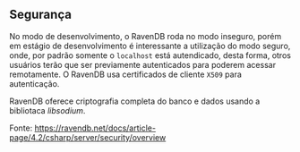 ## Segurança
No modo de desenvolvimento, o RavenDB roda no modo inseguro, porém em estágio de desenvolvimento é interessante a utilização do modo seguro, onde, por padrão somente o 
`localhost` está autendicado, desta forma, otros usuários terão que ser previamente autenticados para poderem acessar remotamente. O RavenDB  usa certificados de cliente `X509` para autenticação.

RavenDB oferece criptografia completa do banco e dados usando a bibliotaca _libsodium_.

Fonte: https://ravendb.net/docs/article-page/4.2/csharp/server/security/overview
<!--stackedit_data:
eyJoaXN0b3J5IjpbLTE0Mzc5ODExNzEsNDg4MjM4MzA4XX0=
-->